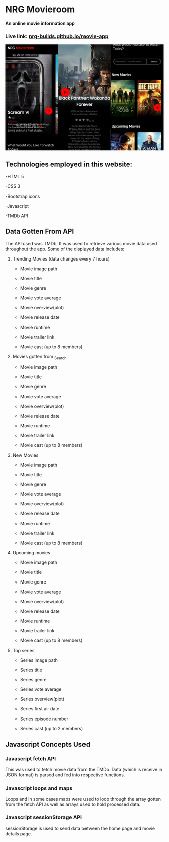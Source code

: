 # NRG Movieroom

**An online movie information app**

### Live link: [nrg-builds.github.io/movie-app](https://nrg-builds.github.io/movie-app)

![Different Pages Of Movie App](/movie-app.jpg)

## Technologies employed in this website:

-HTML 5

-CSS 3

-Bootstrap icons

-Javascript

-TMDb API

## Data Gotten From API

The API used was TMDb. It was used to retrieve various movie data used throughout the app. Some of the displayed data includes:

1. Trending Movies (data changes every 7 hours)

   - Movie image path

   - Movie title

   - Movie genre

   - Movie vote average

   - Movie overview(plot)

   - Movie release date

   - Movie runtime

   - Movie trailer link

   - Movie cast (up to 8 members)

2. Movies gotten from <sub>Search</sub>

   - Movie image path

   - Movie title

   - Movie genre

   - Movie vote average

   - Movie overview(plot)

   - Movie release date

   - Movie runtime

   - Movie trailer link

   - Movie cast (up to 8 members)

3. New Movies 

   - Movie image path

   - Movie title

   - Movie genre

   - Movie vote average

   - Movie overview(plot)

   - Movie release date

   - Movie runtime

   - Movie trailer link

   - Movie cast (up to 8 members)

4. Upcoming movies

   - Movie image path

   - Movie title

   - Movie genre

   - Movie vote average

   - Movie overview(plot)

   - Movie release date

   - Movie runtime

   - Movie trailer link

   - Movie cast (up to 8 members)

5. Top series

   - Series image path

   - Series title

   - Series genre

   - Series vote average

   - Series overview(plot)

   - Series first air date

   - Series episode number

   - Series cast (up to 2 members)

## Javascript Concepts Used

### Javascript fetch API

This was used to fetch movie data from the TMDb. Data (which is receive in JSON format) is parsed and fed into respective functions.

### Javascript loops and maps

Loops and in some cases maps were used to loop through the array gotten from the fetch API as well as arrays used to hold processed data.

### Javascript sessionStorage API

sessionStorage is used to send data between the home page and movie details page.

